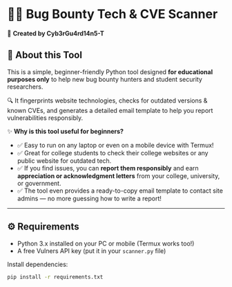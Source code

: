 
# 🕵️‍♂️ Bug Bounty Tech & CVE Scanner

🚩 **Created by Cyb3rGu4rd14n5-T**

## 📌 About this Tool

This is a simple, beginner-friendly Python tool designed **for educational purposes only** to help new bug bounty hunters and student security researchers.

🔍 It fingerprints website technologies, checks for outdated versions & known CVEs, and generates a detailed email template to help you report vulnerabilities responsibly.

✨ **Why is this tool useful for beginners?**

- ✅ Easy to run on any laptop or even on a mobile device with Termux!
- ✅ Great for college students to check their college websites or any public website for outdated tech.
- ✅ If you find issues, you can **report them responsibly** and earn **appreciation or acknowledgment letters** from your college, university, or government.
- ✅ The tool even provides a ready-to-copy email template to contact site admins — no more guessing how to write a report!

---

## ⚙️ Requirements

- Python 3.x installed on your PC or mobile (Termux works too!)
- A free Vulners API key (put it in your `scanner.py` file)

Install dependencies:
```bash
pip install -r requirements.txt
